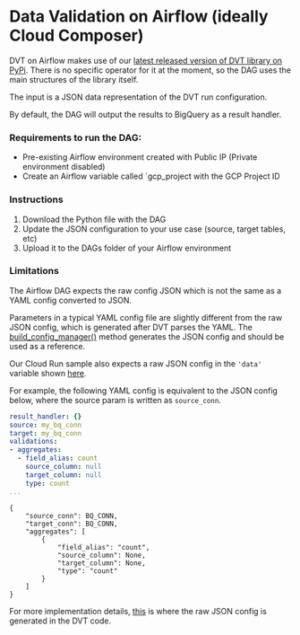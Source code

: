 # Data Validation on Airflow (ideally Cloud Composer)

DVT on Airflow makes use of our [latest released version of DVT library on PyPi](https://pypi.org/project/google-pso-data-validator/#history).
There is no specific operator for it at the moment, so the DAG uses the
main structures of the library itself.

The input is a JSON data representation of the DVT run configuration. 

By default, the DAG will output the results to BigQuery as a result handler.

### Requirements to run the DAG:
- Pre-existing Airflow environment created with Public IP (Private environment disabled)
- Create an Airflow variable called `gcp_project with the GCP Project ID

### Instructions

1. Download the Python file with the DAG
2. Update the JSON configuration to your use case (source, target tables, etc)
3. Upload it to the DAGs folder of your Airflow environment

### Limitations 

The Airflow DAG expects the raw config JSON which is not the same as a YAML config converted to JSON.

Parameters in a typical YAML config file are slightly different from the raw JSON config, 
which is generated after DVT parses the YAML. The [build_config_manager()](https://github.com/GoogleCloudPlatform/professional-services-data-validator/blob/develop/data_validation/config_manager.py#L429) 
method generates the JSON config and should be used as a reference.

Our Cloud Run sample also expects a raw JSON config in the `'data'` variable shown
[here](https://github.com/GoogleCloudPlatform/professional-services-data-validator/tree/develop/samples/run#test-cloud-run-endpoint).

For example, the following YAML config is equivalent to the JSON config below, where the source param is written as `source_conn`.

```yaml
result_handler: {}
source: my_bq_conn
target: my_bq_conn
validations:
- aggregates:
  - field_alias: count
    source_column: null
    target_column: null
    type: count
...
```

```json5
{
    "source_conn": BQ_CONN,
    "target_conn": BQ_CONN,
    "aggregates": [
        {
            "field_alias": "count",
            "source_column": None,
            "target_column": None,
            "type": "count"
        }
    ]
}
```

For more implementation details, [this](https://github.com/GoogleCloudPlatform/professional-services-data-validator/blob/develop/data_validation/config_manager.py#L444) 
is where the raw JSON config is generated in the DVT code.

